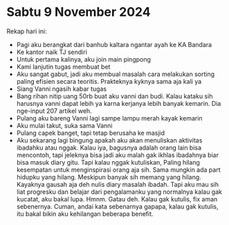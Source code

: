 # Sabtu 9 November 2024

Rekap hari ini:

- Pagi aku berangkat dari banhub kaltara ngantar ayah ke KA Bandara
- Ke kantor naik TJ sendiri
- Untuk pertama kalinya, aku join main pingpong
- Kami lanjutin tugas membuat bet
- Aku sangat gabut, jadi aku membual masalah cara melakukan sorting paling efisien secara teoritis. Prakteknya kyknya sama aja kali ya
- Siang Vanni ngasih kabar tugas
- Bang rihan nitip uang 50rb buat aku vanni dan budi. Kalau kataku sih harusnya vanni dapat lebih ya karna kerjanya lebih banyak kemarin. Dia nge-input 207 artikel weh.
- Pulang aku bareng Vanni lagi sampe lampu merah kayak kemarin
- Aku mulai takut, suka sama Vanni
- Pulang capek banget, tapi tetap berusaha ke masjid
- Aku sekarang lagi bingung apakah aku akan menuliskan aktivitas ibadahku atau nggak. Kalau iya, bagusnya adalah orang lain bisa mencontoh, tapi jeleknya bisa jadi aku malah gak ikhlas ibadahnya biar bisa masuk diary gitu. Tapi kalau nggak kutuliskan, Paling hilang kesempatan untuk menginspirasi orang aja sih. Sama mungkin ada part hidupku yang hilang. Meskipun banyak sih memang yang hilang. Kayaknya gausah aja deh nulis diary masalah ibadah. Tapi aku mau sih liat progresku dan belajar dari pengalamanku yang normalnya kalau gak kucatat, aku bakal lupa. Hmnm. Gatau deh. Kalau gak kutulis, fix aman sebenernya. Cuman, andai kata sebenarnya gapapa, kalau gak kutulis, itu bakal bikin aku kehilangan beberapa benefit.
  